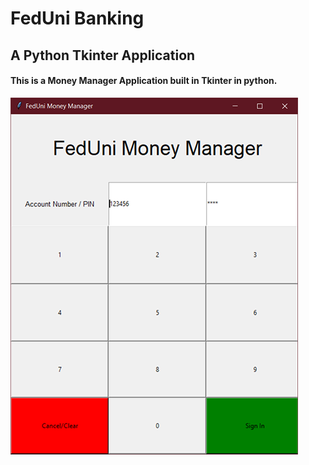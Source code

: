 # FedUni Banking
## A Python Tkinter Application

#### This is a Money Manager Application built in Tkinter in python.

![FedUni](images/sc1.png)
